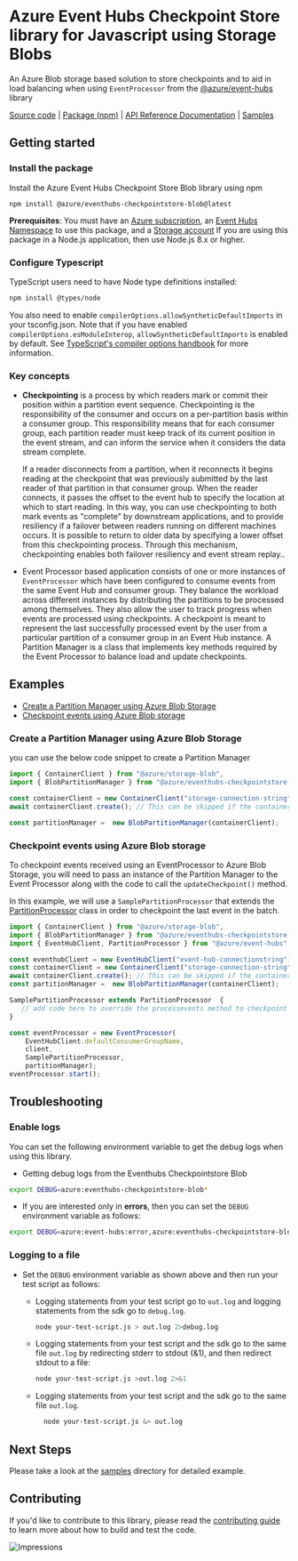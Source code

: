 # Azure Event Hubs Checkpoint Store library for Javascript using Storage Blobs

An Azure Blob storage based solution to store checkpoints and to aid in load balancing when using `EventProcessor` from the [@azure/event-hubs](https://www.npmjs.com/package/@azure/event-hubs) library

[Source code](https://github.com/Azure/azure-sdk-for-js/tree/master/sdk/eventhub/eventhubs-checkpointstore-blob) | [Package (npm)](https://www.npmjs.com/package/@azure/eventhubs-checkpointstore-blob) | [API Reference Documentation](https://azure.github.io/azure-sdk-for-js/eventhubs-checkpointstore-blob/index.html) | [Samples](https://github.com/Azure/azure-sdk-for-js/tree/master/sdk/eventhub/eventhubs-checkpointstore-blob/samples)

## Getting started

### Install the package

Install the Azure Event Hubs Checkpoint Store Blob library using npm

`npm install @azure/eventhubs-checkpointstore-blob@latest`

**Prerequisites**: You must have an [Azure subscription](https://azure.microsoft.com/free/), an
[Event Hubs Namespace](https://docs.microsoft.com/en-us/azure/event-hubs/) to use this package, and a [Storage account](https://docs.microsoft.com/en-us/azure/storage/blobs/storage-blobs-introduction)
If you are using this package in a Node.js application, then use Node.js 8.x or higher.

### Configure Typescript

TypeScript users need to have Node type definitions installed:

```bash
npm install @types/node
```

You also need to enable `compilerOptions.allowSyntheticDefaultImports` in your tsconfig.json. Note that if you have enabled `compilerOptions.esModuleInterop`, `allowSyntheticDefaultImports` is enabled by default. See [TypeScript's compiler options handbook](https://www.typescriptlang.org/docs/handbook/compiler-options.html) for more information.

### Key concepts

- **Checkpointing** is a process by which readers mark or commit their position within a partition event sequence. Checkpointing is the responsibility of the consumer and occurs on a per-partition basis within a consumer group. This responsibility     means that for each consumer group, each partition reader must keep track of its current position in the event stream, and can inform the service when it considers the data stream complete.

  If a reader disconnects from a partition, when it reconnects it begins reading at the checkpoint that was previously submitted by the last reader of that partition in that consumer group. When the reader connects, it passes the offset to the event hub to specify the location at which to start reading. In this way, you can use checkpointing to both mark events as "complete" by downstream applications, and to provide resiliency if a failover between readers running on different machines occurs. It is possible to return to older data by specifying a lower offset from this checkpointing process. Through this mechanism, checkpointing enables both failover resiliency and event stream replay..

- Event Processor based application consists of one or more instances of `EventProcessor` which have been
  configured to consume events from the same Event Hub and consumer group. They balance the
  workload across different instances by distributing the partitions to be processed among themselves.
  They also allow the user to track progress when events are processed using checkpoints.
  A checkpoint is meant to represent the last successfully processed event by the user from a particular
  partition of a consumer group in an Event Hub instance.
  A Partition Manager is a class that implements key methods required by the Event Processor to balance load and update checkpoints.

## Examples

- [Create a Partition Manager using Azure Blob Storage](#create-a-partition-manager-using-azure-blob-storage)
- [Checkpoint events using Azure Blob storage](#checkpoint-events-using-azure-blob-storage)

### Create a Partition Manager using Azure Blob Storage

you can use the below code snippet to create a Partition Manager

```javascript
import { ContainerClient } from "@azure/storage-blob",
import { BlobPartitionManager } from "@azure/eventhubs-checkpointstore-blob"

const containerClient = new ContainerClient("storage-connection-string", "container-name");
await containerClient.create(); // This can be skipped if the container already exists

const partitionManager =  new BlobPartitionManager(containerClient);
```

### Checkpoint events using Azure Blob storage

To checkpoint events received using an EventProcessor to Azure Blob Storage, you will need to pass an instance of the Partition Manager to the Event Processor along with the code to call the `updateCheckpoint()` method.

In this example, we will use a `SamplePartitionProcessor` that extends the [PartitionProcessor](https://azure.github.io/azure-sdk-for-js/event-hubs/classes/partitionprocessor.html) class in order to checkpoint the last event in the batch.

```javascript
import { ContainerClient } from "@azure/storage-blob",
import { BlobPartitionManager } from "@azure/eventhubs-checkpointstore-blob"
import { EventHubClient, PartitionProcessor } from "@azure/event-hubs"

const eventhubClient = new EventHubClient("event-hub-connectionstring")
const containerClient = new ContainerClient("storage-connection-string", "container-name");
await containerClient.create(); // This can be skipped if the container already exists
const partitionManager =  new BlobPartitionManager(containerClient);

SamplePartitionProcessor extends PartitionProcessor  {
   // add code here to override the processevents method to checkpoint the last event in the batch
}

const eventProcessor = new EventProcessor(
    EventHubClient.defaultConsumerGroupName,
    client,
    SamplePartitionProcessor,
    partitionManager);
eventProcessor.start();
```

## Troubleshooting

### Enable logs

You can set the following environment variable to get the debug logs when using this library.

- Getting debug logs from the Eventhubs Checkpointstore Blob

```bash
export DEBUG=azure:eventhubs-checkpointstore-blob*
```

- If you are interested only in **errors**, then you can set the `DEBUG` environment variable as follows:

```bash
export DEBUG=azure:event-hubs:error,azure:eventhubs-checkpointstore-blob:error
```

### Logging to a file

- Set the `DEBUG` environment variable as shown above and then run your test script as follows:

  - Logging statements from your test script go to `out.log` and logging statements from the sdk go to `debug.log`.
    ```bash
    node your-test-script.js > out.log 2>debug.log
    ```
  - Logging statements from your test script and the sdk go to the same file `out.log` by redirecting stderr to stdout (&1), and then redirect stdout to a file:
    ```bash
    node your-test-script.js >out.log 2>&1
    ```
  - Logging statements from your test script and the sdk go to the same file `out.log`.

    ```bash
      node your-test-script.js &> out.log
    ```

## Next Steps

Please take a look at the [samples](https://github.com/Azure/azure-sdk-for-js/tree/master/sdk/eventhub/eventhubs-checkpointstore-blob/samples)
directory for detailed example.

## Contributing

If you'd like to contribute to this library, please read the [contributing guide](../../../CONTRIBUTING.md) to learn more about how to build and test the code.

![Impressions](https://azure-sdk-impressions.azurewebsites.net/api/impressions/azure-sdk-for-js/sdk/eventhub/eventhubs-checkpointstore-blob/README.png)
